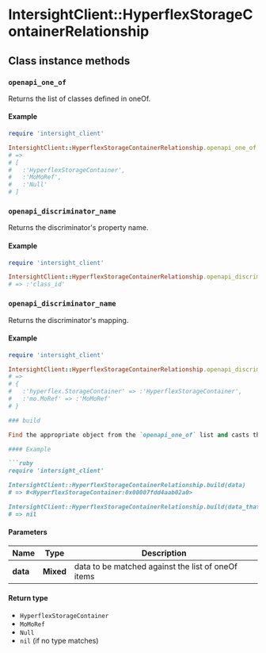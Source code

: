 # IntersightClient::HyperflexStorageContainerRelationship

## Class instance methods

### `openapi_one_of`

Returns the list of classes defined in oneOf.

#### Example

```ruby
require 'intersight_client'

IntersightClient::HyperflexStorageContainerRelationship.openapi_one_of
# =>
# [
#   :'HyperflexStorageContainer',
#   :'MoMoRef',
#   :'Null'
# ]
```

### `openapi_discriminator_name`

Returns the discriminator's property name.

#### Example

```ruby
require 'intersight_client'

IntersightClient::HyperflexStorageContainerRelationship.openapi_discriminator_name
# => :'class_id'
```

### `openapi_discriminator_name`

Returns the discriminator's mapping.

#### Example

```ruby
require 'intersight_client'

IntersightClient::HyperflexStorageContainerRelationship.openapi_discriminator_mapping
# =>
# {
#   :'hyperflex.StorageContainer' => :'HyperflexStorageContainer',
#   :'mo.MoRef' => :'MoMoRef'
# }

### build

Find the appropriate object from the `openapi_one_of` list and casts the data into it.

#### Example

```ruby
require 'intersight_client'

IntersightClient::HyperflexStorageContainerRelationship.build(data)
# => #<HyperflexStorageContainer:0x00007fdd4aab02a0>

IntersightClient::HyperflexStorageContainerRelationship.build(data_that_doesnt_match)
# => nil
```

#### Parameters

| Name | Type | Description |
| ---- | ---- | ----------- |
| **data** | **Mixed** | data to be matched against the list of oneOf items |

#### Return type

- `HyperflexStorageContainer`
- `MoMoRef`
- `Null`
- `nil` (if no type matches)

